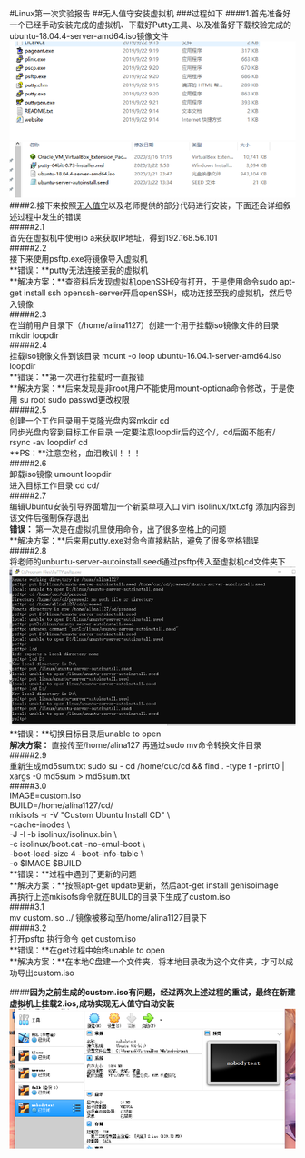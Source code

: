#Linux第一次实验报告
##无人值守安装虚拟机
###过程如下
####1.首先准备好一个已经手动安装完成的虚拟机、下载好Putty工具、以及准备好下载校验完成的ubuntu-18.04.4-server-amd64.iso镜像文件
![1](./image/22.PNG) 
![1](./image/1.PNG)   
####2.接下来按照[无人值守](https://blog.csdn.net/qq_31989521/article/details/58600426)以及老师提供的部分代码进行安装，下面还会详细叙述过程中发生的错误  
#####2.1  
首先在虚拟机中使用ip a来获取IP地址，得到192.168.56.101   
#####2.2  
接下来使用psftp.exe将镜像导入虚拟机  
**错误：**putty无法连接至我的虚拟机  
**解决方案：**查资料后发现虚拟机openSSH没有打开，于是使用命令sudo apt-get install ssh openssh-server开启openSSH，成功连接至我的虚拟机，然后导入镜像  
#####2.3  
在当前用户目录下（/home/alina1127）创建一个用于挂载iso镜像文件的目录  
mkdir loopdir  
#####2.4  
挂载iso镜像文件到该目录 mount -o loop ubuntu-16.04.1-server-amd64.iso loopdir  
**错误：**第一次进行挂载时一直报错  
**解决方案：**后来发现是非root用户不能使用mount-optiona命令修改，于是使用 su root sudo passwd更改权限  
#####2.5  
创建一个工作目录用于克隆光盘内容mkdir cd  
同步光盘内容到目标工作目录 一定要注意loopdir后的这个/，cd后面不能有/
rsync -av loopdir/ cd  
**PS：**注意空格，血泪教训！！！  
#####2.6    
卸载iso镜像 umount loopdir  
进入目标工作目录 cd cd/  
#####2.7    
编辑Ubuntu安装引导界面增加一个新菜单项入口 vim isolinux/txt.cfg
添加内容到该文件后强制保存退出  
**错误：**  第一次是在虚拟机里使用命令，出了很多空格上的问题  
**解决方案：**后来用putty.exe对命令直接粘贴，避免了很多空格错误  
#####2.8  
将老师的unbuntu-server-autoinstall.seed通过psftp传入至虚拟机cd文件夹下   
![1](./image/5.PNG) 
**错误：**切换目标目录后unable to open  
**解决方案：** 直接传至/home/alina127 再通过sudo mv命令转换文件目录 
#####2.9  
重新生成md5sum.txt
sudo su -
cd /home/cuc/cd && find . -type f -print0 | xargs -0 md5sum > md5sum.txt  
#####3.0  
IMAGE=custom.iso  
BUILD=/home/alina1127/cd/  
mkisofs -r -V "Custom Ubuntu Install CD" \  
   -cache-inodes \  
   -J -l -b isolinux/isolinux.bin \    
   -c isolinux/boot.cat -no-emul-boot \  
   -boot-load-size 4 -boot-info-table \    
   -o $IMAGE $BUILD  
**错误：**过程中遇到了更新的问题  
**解决方案：**按照apt-get update更新，然后apt-get install genisoimage  
再执行上述mkisofs命令就在BUILD的目录下生成了custom.iso  
#####3.1  
mv custom.iso ../ 镜像被移动至/home/alina1127目录下  
#####3.2  
打开psftp 执行命令 get custom.iso  
**错误：**在get过程中始终unable to open  
**解决方案：**在本地C盘建一个文件夹，将本地目录改为这个文件夹，才可以成功导出custom.iso  
  
####**因为之前生成的custom.iso有问题，经过两次上述过程的重试，最终在新建虚拟机上挂载2.ios,成功实现无人值守自动安装**
![1](./image/vb.PNG)


  



